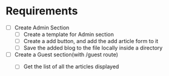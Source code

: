 # Requirements

- [ ] Create Admin Section
    - [ ] Create a template for Admin section
    - [ ] Create a add button, and add the add article form to it
    - [ ] Save the added blog to the file locally inside a directory

- [ ] Create a Guest section(with /guest route)
    - [ ] Get the list of all the articles displayed



